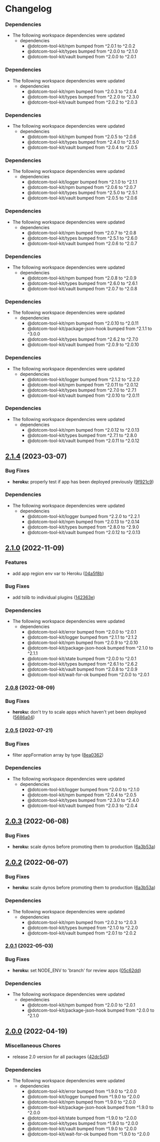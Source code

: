 # Changelog

### Dependencies

* The following workspace dependencies were updated
  * dependencies
    * @dotcom-tool-kit/npm bumped from ^2.0.1 to ^2.0.2
    * @dotcom-tool-kit/types bumped from ^2.0.0 to ^2.1.0
    * @dotcom-tool-kit/vault bumped from ^2.0.0 to ^2.0.1

### Dependencies

* The following workspace dependencies were updated
  * dependencies
    * @dotcom-tool-kit/npm bumped from ^2.0.3 to ^2.0.4
    * @dotcom-tool-kit/types bumped from ^2.2.0 to ^2.3.0
    * @dotcom-tool-kit/vault bumped from ^2.0.2 to ^2.0.3

### Dependencies

* The following workspace dependencies were updated
  * dependencies
    * @dotcom-tool-kit/npm bumped from ^2.0.5 to ^2.0.6
    * @dotcom-tool-kit/types bumped from ^2.4.0 to ^2.5.0
    * @dotcom-tool-kit/vault bumped from ^2.0.4 to ^2.0.5

### Dependencies

* The following workspace dependencies were updated
  * dependencies
    * @dotcom-tool-kit/logger bumped from ^2.1.0 to ^2.1.1
    * @dotcom-tool-kit/npm bumped from ^2.0.6 to ^2.0.7
    * @dotcom-tool-kit/types bumped from ^2.5.0 to ^2.5.1
    * @dotcom-tool-kit/vault bumped from ^2.0.5 to ^2.0.6

### Dependencies

* The following workspace dependencies were updated
  * dependencies
    * @dotcom-tool-kit/npm bumped from ^2.0.7 to ^2.0.8
    * @dotcom-tool-kit/types bumped from ^2.5.1 to ^2.6.0
    * @dotcom-tool-kit/vault bumped from ^2.0.6 to ^2.0.7

### Dependencies

* The following workspace dependencies were updated
  * dependencies
    * @dotcom-tool-kit/npm bumped from ^2.0.8 to ^2.0.9
    * @dotcom-tool-kit/types bumped from ^2.6.0 to ^2.6.1
    * @dotcom-tool-kit/vault bumped from ^2.0.7 to ^2.0.8

### Dependencies

* The following workspace dependencies were updated
  * dependencies
    * @dotcom-tool-kit/npm bumped from ^2.0.10 to ^2.0.11
    * @dotcom-tool-kit/package-json-hook bumped from ^2.1.1 to ^3.0.0
    * @dotcom-tool-kit/types bumped from ^2.6.2 to ^2.7.0
    * @dotcom-tool-kit/vault bumped from ^2.0.9 to ^2.0.10

### Dependencies

* The following workspace dependencies were updated
  * dependencies
    * @dotcom-tool-kit/logger bumped from ^2.1.2 to ^2.2.0
    * @dotcom-tool-kit/npm bumped from ^2.0.11 to ^2.0.12
    * @dotcom-tool-kit/types bumped from ^2.7.0 to ^2.7.1
    * @dotcom-tool-kit/vault bumped from ^2.0.10 to ^2.0.11

### Dependencies

* The following workspace dependencies were updated
  * dependencies
    * @dotcom-tool-kit/npm bumped from ^2.0.12 to ^2.0.13
    * @dotcom-tool-kit/types bumped from ^2.7.1 to ^2.8.0
    * @dotcom-tool-kit/vault bumped from ^2.0.11 to ^2.0.12

## [2.1.4](https://github.com/Financial-Times/dotcom-tool-kit/compare/heroku-v2.1.3...heroku-v2.1.4) (2023-03-07)


### Bug Fixes

* **heroku:** properly test if app has been deployed previously ([9f921c9](https://github.com/Financial-Times/dotcom-tool-kit/commit/9f921c92265c6bf57884fdd23136d631d60decde))


### Dependencies

* The following workspace dependencies were updated
  * dependencies
    * @dotcom-tool-kit/logger bumped from ^2.2.0 to ^2.2.1
    * @dotcom-tool-kit/npm bumped from ^2.0.13 to ^2.0.14
    * @dotcom-tool-kit/types bumped from ^2.8.0 to ^2.9.0
    * @dotcom-tool-kit/vault bumped from ^2.0.12 to ^2.0.13

## [2.1.0](https://github.com/Financial-Times/dotcom-tool-kit/compare/heroku-v2.0.10...heroku-v2.1.0) (2022-11-09)


### Features

* add app region env var to Heroku ([04a5f8b](https://github.com/Financial-Times/dotcom-tool-kit/commit/04a5f8be7ce3208a0789cab970a3dadd7869e6db))


### Bug Fixes

* add tslib to individual plugins ([142363e](https://github.com/Financial-Times/dotcom-tool-kit/commit/142363edb2a82ebf4dc3c8e1b392888ebfd7dc89))


### Dependencies

* The following workspace dependencies were updated
  * dependencies
    * @dotcom-tool-kit/error bumped from ^2.0.0 to ^2.0.1
    * @dotcom-tool-kit/logger bumped from ^2.1.1 to ^2.1.2
    * @dotcom-tool-kit/npm bumped from ^2.0.9 to ^2.0.10
    * @dotcom-tool-kit/package-json-hook bumped from ^2.1.0 to ^2.1.1
    * @dotcom-tool-kit/state bumped from ^2.0.0 to ^2.0.1
    * @dotcom-tool-kit/types bumped from ^2.6.1 to ^2.6.2
    * @dotcom-tool-kit/vault bumped from ^2.0.8 to ^2.0.9
    * @dotcom-tool-kit/wait-for-ok bumped from ^2.0.0 to ^2.0.1

### [2.0.8](https://github.com/Financial-Times/dotcom-tool-kit/compare/heroku-v2.0.7...heroku-v2.0.8) (2022-08-09)


### Bug Fixes

* **heroku:** don't try to scale apps which haven't yet been deployed ([5686a04](https://github.com/Financial-Times/dotcom-tool-kit/commit/5686a04219dab992c8c6f1df5c1e5d262895f2d2))

### [2.0.5](https://github.com/Financial-Times/dotcom-tool-kit/compare/heroku-v2.0.4...heroku-v2.0.5) (2022-07-21)


### Bug Fixes

* filter appFormation array by type ([8ea0362](https://github.com/Financial-Times/dotcom-tool-kit/commit/8ea0362f1fe979e7d3505621186257e8d9bf407c))


### Dependencies

* The following workspace dependencies were updated
  * dependencies
    * @dotcom-tool-kit/logger bumped from ^2.0.0 to ^2.1.0
    * @dotcom-tool-kit/npm bumped from ^2.0.4 to ^2.0.5
    * @dotcom-tool-kit/types bumped from ^2.3.0 to ^2.4.0
    * @dotcom-tool-kit/vault bumped from ^2.0.3 to ^2.0.4

## [2.0.3](https://github.com/Financial-Times/dotcom-tool-kit/compare/heroku-v2.0.2...heroku-v2.0.3) (2022-06-08)


### Bug Fixes

* **heroku:** scale dynos before promoting them to production ([6a3b53a](https://github.com/Financial-Times/dotcom-tool-kit/commit/6a3b53af7c41bab9a6d1cde98729c7751c986856))

## [2.0.2](https://github.com/Financial-Times/dotcom-tool-kit/compare/heroku-v2.0.1...heroku-v2.0.2) (2022-06-07)


### Bug Fixes

* **heroku:** scale dynos before promoting them to production ([6a3b53a](https://github.com/Financial-Times/dotcom-tool-kit/commit/6a3b53af7c41bab9a6d1cde98729c7751c986856))


### Dependencies

* The following workspace dependencies were updated
  * dependencies
    * @dotcom-tool-kit/npm bumped from ^2.0.2 to ^2.0.3
    * @dotcom-tool-kit/types bumped from ^2.1.0 to ^2.2.0
    * @dotcom-tool-kit/vault bumped from ^2.0.1 to ^2.0.2

### [2.0.1](https://github.com/Financial-Times/dotcom-tool-kit/compare/heroku-v2.0.0...heroku-v2.0.1) (2022-05-03)


### Bug Fixes

* **heroku:** set NODE_ENV to 'branch' for review apps ([05c62dd](https://github.com/Financial-Times/dotcom-tool-kit/commit/05c62dd9415f20e83728f1cbf0051f9802d74044))


### Dependencies

* The following workspace dependencies were updated
  * dependencies
    * @dotcom-tool-kit/npm bumped from ^2.0.0 to ^2.0.1
    * @dotcom-tool-kit/package-json-hook bumped from ^2.0.0 to ^2.1.0

## [2.0.0](https://github.com/Financial-Times/dotcom-tool-kit/compare/heroku-v1.9.0...heroku-v2.0.0) (2022-04-19)


### Miscellaneous Chores

* release 2.0 version for all packages ([42dc5d3](https://github.com/Financial-Times/dotcom-tool-kit/commit/42dc5d39bf330b9bca4121d062470904f9c6918d))


### Dependencies

* The following workspace dependencies were updated
  * dependencies
    * @dotcom-tool-kit/error bumped from ^1.9.0 to ^2.0.0
    * @dotcom-tool-kit/logger bumped from ^1.9.0 to ^2.0.0
    * @dotcom-tool-kit/npm bumped from ^1.9.0 to ^2.0.0
    * @dotcom-tool-kit/package-json-hook bumped from ^1.9.0 to ^2.0.0
    * @dotcom-tool-kit/state bumped from ^1.9.0 to ^2.0.0
    * @dotcom-tool-kit/types bumped from ^1.9.0 to ^2.0.0
    * @dotcom-tool-kit/vault bumped from ^1.9.0 to ^2.0.0
    * @dotcom-tool-kit/wait-for-ok bumped from ^1.9.0 to ^2.0.0
